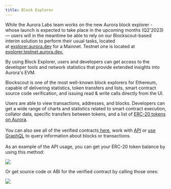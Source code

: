 ```yaml
---
title: Block Explorer
---
```

While the Aurora Labs team works on the new Aurora block explorer - whose launch is expected to take place in the upcoming months (Q2'2023) — users will in the meantime be able to rely on our Blockscout-based interim solution to perform their usual tasks, located at [explorer.aurora.dev](https://explorer.aurora.dev/) for a Mainnet. Testnet one is located at [explorer.testnet.aurora.dev.](https://explorer.testnet.aurora.dev/)

By using Block Explorer, users and developers can get access to the developer tools and network statistics that provide extended insights into Aurora's EVM.

Blockscout is one of the most well-known block explorers for Ethereum, capable of delivering statistics, token transfers and lists, smart contract source code verification, and issuing read & write calls directly from the UI.

Users are able to view transactions, addresses, and blocks. Developers can get a wide range of charts and statistics related to smart contract execution, collator data, specific transfers between tokens, and a list of [ERC-20 tokens on Aurora](https://explorer.mainnet.aurora.dev/tokens).\
\
You can also see all of the verified contracts[ here](https://explorer.mainnet.aurora.dev/verified-contracts), work with [API](https://explorer.mainnet.aurora.dev/api-docs) or [use GraphQL](https://explorer.mainnet.aurora.dev/graphiql) to query information about blocks or transactions.\
\
As an example of the API usage, you can get your ERC-20 token balance by using this method:

![](https://www.datocms-assets.com/95026/1679535253-screenshot-2023-03-23-at-01-33-30.png)

Or get source code or ABI for the verified contract by calling those ones:

![](https://www.datocms-assets.com/95026/1679535223-screenshot-2023-03-23-at-01-31-46.png)
